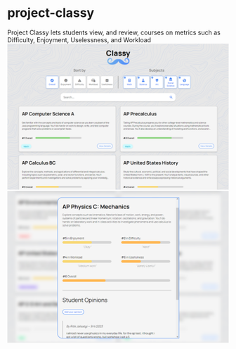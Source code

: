 # project-classy
Project Classy lets students view, and review, courses on metrics such as Difficulty, Enjoyment, Uselessness, and Workload
<img src="./readme/example1.png"></img>
<img src="./readme/example2.png"></img>

